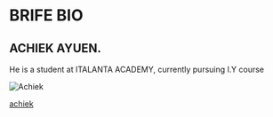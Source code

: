 # BRIFE BIO
## ACHIEK AYUEN.

He is a student at ITALANTA ACADEMY, currently pursuing I.Y course

<!--image-->
![Achiek](https://avatars.githubusercontent.com/u/93641682?s=400&u=62cad30c016b454d3ff78fb229f3d73de0b7a9b2&v=4)

<!--link-->
[achiek](https://github.com/settings/profile)

